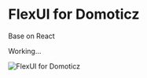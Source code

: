 # FlexUI for Domoticz

Base on React

Working...

![FlexUI for Domoticz](http://youjb.com/images/2018/04/28/-2018-04-28-19.31.472ef2361f7aae744f.jpg)
